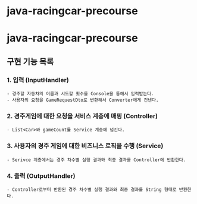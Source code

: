 # java-racingcar-precourse
# java-racingcar-precourse

## 구현 기능 목록

### 1. 입력 (InputHandler)
    - 경주할 자동차의 이름과 시도할 횟수를 Console을 통해서 입력받는다.
    - 사용자의 요청을 GameRequestDto로 변환해서 Converter에게 건낸다.

### 2. 경주게임에 대한 요청을 서비스 계층에 매핑 (Controller)
    - List<Car>와 gameCount를 Service 계층에 넘긴다.

### 3. 사용자의 경주 게임에 대한 비즈니스 로직을 수행 (Service)
    - Serivce 계층에서는 경주 차수별 실행 결과와 최종 결과를 Controller에 반환한다.

### 4. 출력 (OutputHandler)
    - Controller로부터 반환된 경주 차수별 실행 결과와 최종 결과를 String 형태로 반환한다.
